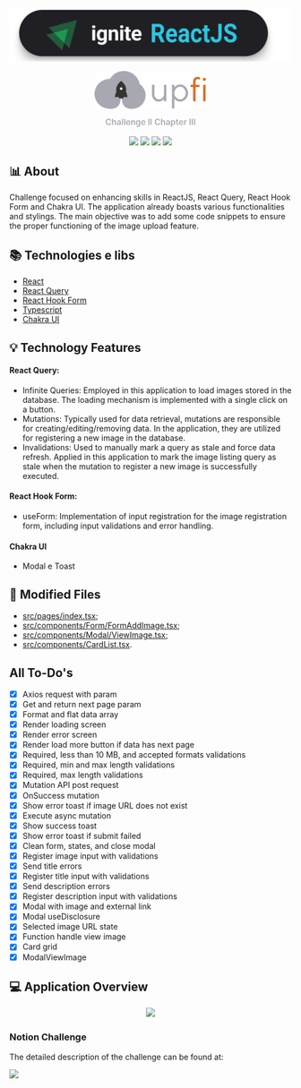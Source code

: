 
<p align="center">
  <img src="https://github.com/KRochaS/ignite-challenge-ii-chapter-iv/blob/master/.github/ignite-reactjs.svg" width="520" > 
</p>
<p align="center">
  <img src="https://github.com/KRochaS/ignite-challenge-ii-chapter-iv/blob/master/.github/logo.svg" width="200" > 
</p>
<p align="center">
  <img src="https://github.com/KRochaS/ignite-challenge-ii-chapter-iv/blob/master/.github/challenge.svg" width="160" > 
</p>

<p align="center">	
   <img src="https://img.shields.io/badge/-ReactJS-DD6B20?style=flat&logoColor=white" />
  
   <img src="https://img.shields.io/badge/-React Query-DD6B20?style=flat&logoColor=white" />
   
  <img src="https://img.shields.io/badge/-React Hook Form-DD6B20?style=flat&logoColor=white" />
   
   <img src="https://img.shields.io/badge/-ChakraUI-DD6B20?style=flat&logoColor=white" />
</p>

## :bar_chart: About
Challenge focused on enhancing skills in ReactJS, React Query, React Hook Form and Chakra UI. The application already boasts various functionalities and stylings. The main objective was to add some code snippets to ensure the proper functioning of the image upload feature.

## :books: Technologies e libs  

- [React](https://pt-br.reactjs.org/)
- [React Query](https://tanstack.com/query/v3/)
- [React Hook Form](https://react-hook-form.com/)
- [Typescript](https://www.typescriptlang.org/)
- [Chakra UI](https://chakra-ui.com/)

##  💡 Technology Features
  #### React Query:     
  - Infinite Queries: Employed in this application to load images stored in the database. The loading mechanism is implemented with a single click on a button.
        <br />
  - Mutations: Typically used for data retrieval, mutations are responsible for creating/editing/removing data. In the application, they are utilized for registering a new image in the database.
         <br />
  - Invalidations: Used to manually mark a query as stale and force data refresh. Applied in this application to mark the image listing query as stale when the mutation to register a new image is successfully executed.

  #### React Hook Form: 
  - useForm: Implementation of input registration for the image registration form, including input validations and error handling.
#### Chakra UI
  - Modal e Toast

## 🔄 Modified Files

- [src/pages/index.tsx](https://github.com/KRochaS/ignite-challenge-ii-chapter-iv/blob/master/src/pages/index.tsx);
- [src/components/Form/FormAddImage.tsx](https://github.com/KRochaS/ignite-challenge-ii-chapter-iv/blob/master/src/components/Form/FormAddImage.tsx);
- [src/components/Modal/ViewImage.tsx](https://github.com/KRochaS/ignite-challenge-ii-chapter-iv/blob/master/src/components/Modal/ViewImage.tsx);
- [src/components/CardList.tsx](https://github.com/KRochaS/ignite-challenge-ii-chapter-iv/blob/master/src/components/CardList.tsx).

##  All To-Do's

- [x] Axios request with param
- [x] Get and return next page param
- [x] Format and flat data array
- [x] Render loading screen
- [x] Render error screen
- [x] Render load more button if data has next page
- [x] Required, less than 10 MB, and accepted formats validations
- [x] Required, min and max length validations
- [x] Required, max length validations
- [x] Mutation API post request
- [x] OnSuccess mutation
- [x] Show error toast if image URL does not exist
- [x] Execute async mutation
- [x] Show success toast
- [x] Show error toast if submit failed
- [x] Clean form, states, and close modal
- [x] Register image input with validations
- [x] Send title errors
- [x] Register title input with validations
- [x] Send description errors
- [x] Register description input with validations
- [x] Modal with image and external link
- [x] Modal useDisclosure
- [x] Selected image URL state
- [x] Function handle view image
- [x] Card grid
- [x] ModalViewImage

## :computer: Application Overview
 
<p align="center">
  <img src="https://github.com/KRochaS/ignite-challenge-ii-chapter-iv/blob/master/.github/upfi.gif" width="986" >
</p>


### Notion Challenge 

The detailed description of the challenge can be found at:

<a href="https://efficient-sloth-d85.notion.site/Desafio-02-Upload-de-imagens-4cf1c3b1c1ad4a66961b6e48558cc3b8#7db52665701341318733d686696a3e09">
  <img src="https://img.shields.io/badge/Notion%20%20-PTBR-DD6B20">
</a>

